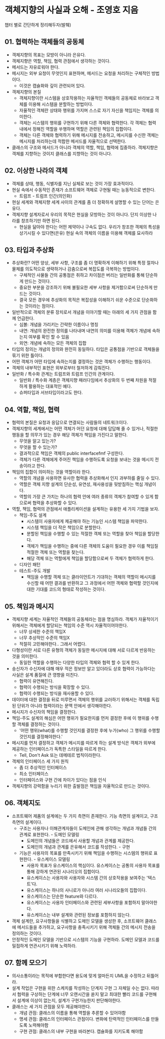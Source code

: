 # 객체지향의 사실과 오해 - 조영호 지음
 챕터 별로 간단하게 정리해두자(발췌)

## 01. 협력하는 객체들의 공동체
* 객체지향의 목표는 모방이 아니라 은유다.
* 객체지향은 역할, 책임, 협력 관점에서 생각하는 것이다.
* 메서드는 자유로워야 한다.
* 메시지는 외부 요청이 무엇인지 표현하며, 메서드는 요청을 처리하는 구체적인 방법이다.
  * 이것은 캡슐화와 깊이 관련되어 있다.
* 객체지향의 본질
  * 객체지향이란 시스템을 상호작용하는 자율적인 객체들의 공동체로 바라보고 객체를 이용해 시스템을 분할하는 방법이다.
  * 자율적인 객체란 상태와 행위를 가지며 스스로 자기 자신을 책임지는 객체를 의미한다.
  * 객체는 시스템의 행위를 구현하기 위해 다른 객체와 협력한다. 각 객체는 협력 내에서 정해진 역할을 쑤행하며 역할은 관련된 책임의 집합이다.
  * 객체는 다른 객체와 협력하기 위해 메시지를 전송하고, 메시지를 수신한 객체는 메시지를 처리하는데 적합한 메서드를 자율적으로 선택한다.
* 클래스의 구조와 메서드가 아니라 객체의 역할, 책임, 협력에 집중하라. 객체지향은 객체를 지향하는 것이지 클래스를 지향하는 것이 아니다.

## 02. 이상한 나라의 객체
* 객체를 상태, 행동, 식별자를 지닌 실체로 보는 것이 가장 효과적이다.
* 현실 속에서 수동적인 존재가 소프트웨어 객체로 구현될 때는 능동적으로 변한다.
  * 트럼프 - 트럼프 인간(의인화)
* 현실 세계와 객체지향 세계 사이의 관계를 좀 더 정확하게 설명할 수 있는 단어는 은유다.
* 객체지향 설계자로서 우리의 목적은 현실을 모방하는 것이 아니다. 단지 이상한 나라를 창조하기만 하면 된다.  
  * 현실을 닮아야 한다는 어떤 제약이나 구속도 없다. 우리가 창조한 객체의 특성을 상기시킬 수 있다면(은유) 현실 속의 객체의 이름을 이용해 객체를 묘사하라
  
## 03. 타입과 추상화
* 추상화란? 어떤 양상, 세부 사항, 구조를 좀 더 명확하게 이해하기 위해 특정 절차나 물체를 의도적으로 생략하거나 감춤으로써 복잡도를 극복하는 방법이다.
  * 구체적인 사물들 간의 공통점은 취하고 차이점은 버리는 일반화를 통해 단순하게 만드는 것이다.
  * 중요한 부분을 강조하기 위해 불필요한 세부 사항을 제거함으로써 단순하게 만드는 것이다.
  * 결국 모든 경우에 추상화의 목적은 복잡성을 이해하기 쉬운 수준으로 단순화하는 것이라는 점이다.
* 일반적으로 객체의 분류 장치로서 개념을 이야기할 때는 아래의 세 가지 관점을 함께 언급한다.  
  * 심볼: 개념을 가리키는 간략한 이름이나 명칭
  * 내연: 개념의 완전한 정의를 나타내며 내연의 의미를 이용해 객체가 개념에 속하는지 여부를 확인 할 수 있음
  * 외연: 개념에 속하는 모든 객체의 집합
* 타입의 정의는 개념의 정의와 완전히 동일하다. 타입은 공통점을 기반으로 객체들을 묶기 위한 틀이다.  
* 어떤 객체가 어떤 타입에 속하는지를 결정하는 것은 객체가 수행하는 행동이다.
* 객체의 내부적인 표현은 외부로부터 철저하게 감춰진다.
* 일반화 / 특수화 관계는 트럼프와 트럼프 인간의 관계이다.
  * 일반화 / 특수화 계층은 객체지향 패러다임에서 추상화의 두 번째 차원을 적절하게 활용하는 대표적인 예다.
  * 슈퍼타입과 서브타입이라고도 한다.
    
## 04. 역할, 책임, 협력
* 협력의 본질은 요청과 응답으로 연결되는 사람들의 네트워크이다.
* 객체지향의 세계에서는 어떤 객체가 어던 요청에 대해 답답해 줄 수 있거나, 적절한 행동을 할 의무가 있는 경우 해당 객체가 책임을 가진다고 말한다.
  * 무엇을 알고 있는가?
  * 무엇을 할 수 있는가?
  * 결과적으로 책임은 객체의 public interfacefmf 구성한다.  
  * 객체가 다른 객체에게 주어진 책임을 수행하도록 요청을 보내는 것을 메시지 전송이라고 한다.
* 책임의 집합이 의미하는 것을 역할이라 한다.    
  * 역할의 개념을 사용하면 유사한 협력을 추상화해서 인지 과부하를 줄일 수 있다.
  * 역할은 객체 지향 설계의 단순성, 유연성, 재사용성을 뒷받침하는 핵심 개념이다.
  * 역할의 가장 큰 가치는 하나의 협력 안에 여러 종류의 객체가 참여할 수 있게 함으로써 협력을 추상화할 수 있다.
* 역할, 책임, 협력의 관점에서 애플리케이션을 설계하는 유용한 세 가지 기법을 보자.  
  * 책임-주도 설계
    * 시스템이 사용자에게 제공해야 하는 기능인 시스템 책임을 파악한다.
    * 시스템 책임을 더 작은 책임으로 분할한다.
    * 분할된 책임을 수행할 수 있는 적절한 객체 또는 역할을 찾아 책임을 할당한다.
    * 객체가 책임을 수행하는 중에 다른 객체의 도움이 필요한 경우 이를 책임질 적절한 객체 또는 역할을 찾는다.
    * 해당 객체 또는 역할에게 책임을 할당함으로써 두 객체가 협력하게 한다.
  * 디자인 패턴  
  * 테스트-주도 개발
    * 책임을 수행할 객체 또는 클라이언트가 기대하는 객체의 역할이 메시지를 수신할 때 어떤 결과를 반환하고 그 과정에서 어떤 객체와 협력할 것인지에 대한 기대를 코드의 형태로 작성하는 것이다.

## 05. 책임과 메시지
* 객체지향 세계는 자율적인 객체들의 공동체라는 점을 명심하라. 객체가 자율적이기 위해서는 객체에게 할당되는 책임의 수준 역시 자율적이어야한다.
  * 너무 상세한 수준의 책임X
  * 너무 추상적인 수준의 책임X
  * 적절히 고민해야한다.. 그래서 어렵다.
* 다형성이란 서로 다른 유형의 객체가 동일한 메시지에 대해 서로 다르게 반응하는 것을 의미한다.    
  * 동일한 역할을 수행하는 다양한 타입의 객체와 협력 할 수 있게 한다.
* 송신자가 수신자에 대해 매우 적은 정보만 알고 있더라도 상호 협력이 가능하다는 사실은 설계 품질에 큰 영향을 미친다.    
  * 협력이 유연해진다.
  * 협력이 수행되는 방식을 확장할 수 있다.
  * 협력이 수행되는 방식을 재사용할 수 있다.
* 데이터에 대한 결정을 뒤로 미루면서 객체의 행위를 교러하기 위해서는 객체를 독립된 단위가 아니라 협력이라는 문맥 안에서 생각해야한다.    
* 메시지가 수신자의 책임을 결정한다.
* 책임-주도 설계의 해심은 어떤 행위가 필요한지를 먼저 결정한 후에 이 행위를 수행할 객체를 결정하는 것이다.
  * '어떤 행위(what)를 수행할 것인지를 결정한 후에 누가(who) 그 행위를 수행할 것인지를 결정해야한다.'
* 메시지를 먼저 결정하고 객체가 메시지를 따르게 하는 설계 방식은  객체가 외부에 제공하는 인터페이스가 독특한 스타일을 따르게 한다.  
  * Tell, Don't Ask 또는 데메테르 법칙이라한다.
* 객체의 인터페이스 세 가지 원칙  
  * 좀 더 추상적인 인터페이스
  * 최소 인터페이스
  * 인터페이스와 구현 간에 차이가 있다는 점을 인식
* 객체지향의 강력함을 누리기 위한 출발점은 책임을 자율적으로 만드는 것이다.

## 06. 객체지도
* 소프트웨어 제품의 설계에는 두 가지 측면이 존재한다. 기능 측면의 설계이고, 구조 측면의 설계이다.
  * 구조는 사용자나 이해관계자들이 도메인에 관해 생각하는 개념과 개념들 간의 관계로 표현한다. - 도메인 모델링
    * 도메인의 개념들은 코드에서 사용할 개념과 관계를 제공한다.
    * 도메인의 개념과 관계를 은유해서 코드를 작성한다. - 구현
  * 기능은 사용자의 목표를 만족시키기 위해 책임을 수행하는 시스템의 행위로 표현한다. - 유스케이스 모델링
    * 사용자 목표가 유스케이스의 핵심이다. 유스케이스는 공통의 사용자 목표를 통해 강하게 연관된 시나리오의 집합이다.
    * 유스케이스는 사용자와 사용자와 시스템 간의 상호작용을 보여주는 '텍스트'다.
    * 유스케이스는 하나의 사니로가 아니라 여러 시나리오들의 집합이다.
    * 유스케이스는 단순한 feature와 다르다.
    * 유스케이스는 사용자 인터페이스와 관련된 세부사항을 포함하지 말아야한다.
    * 유스케이스는 내부 설계와 관련된 정보를 포함하지 않는다.
* 객체 설계란, 요구사항들을 식별하고 도메인 모델을 생성한 후, 소프트웨어 클래스에 메서드들을 추가하고, 요구사항을 충족시키기 위해 객체들 간의 메시지 전송을 정의하는 것이다.  
* 안정적인 도메인 모델을 기반으로 시스템의 기능을 구현하라. 도메인 모델과 코드를 밀접하게 연관시키기 위해 노력하라.

## 07. 함께 모으기
* 의사소통이라는 목적에 부합한다면 용도에 맞게 얼마든지 UML을 수정하고 뒤틀어라.
* 설계 작업은 구현을 위한 스케치를 작성하는 단계지 구현 그 자체일 수는 없다. 따라서 협력을 구상하는 단계에 너무 오랜시간을 쏟지 말고 최대한 빨리 코드를 구현해서 설계에 이상이 없는지, 설계가 구현가능한지 판단해야한다.
* 클래스는 세 가지 관점을 모두 제공해야한다.
  * 개념 관점: 클래스의 이름을 통해 역할을 추론할 수 있어야함
  * 명세 관점: 클래스의 인터페이스 관점이다. 변화에 탄력적인 인터페이스를 만들도록 노력해야함
  * 구현 관점: 클래스의 내부 구현을 바라본다. 캡슐화를 지키도록 해야함
